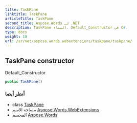 ```yaml
---
title: TaskPane
linktitle: TaskPane
articleTitle: TaskPane
second_title: Aspose.Words لـ .NET
description: TaskPane البناء. Default_Constructor في C#.
type: docs
weight: 10
url: /ar/net/aspose.words.webextensions/taskpane/taskpane/
---
```

## TaskPane constructor

Default_Constructor

```csharp
public TaskPane()
```

### أنظر أيضا

* class [TaskPane](../)
* مساحة الاسم [Aspose.Words.WebExtensions](../../../aspose.words.webextensions/)
* المجسم [Aspose.Words](../../../)
